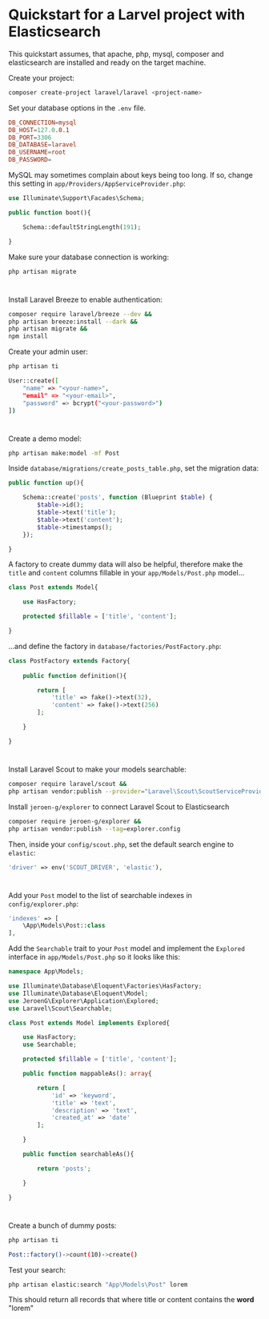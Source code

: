 # Quickstart for a Larvel project with Elasticsearch

This quickstart assumes, that apache, php, mysql, composer and elasticsearch are installed and ready on the target machine.

Create your project:

```bash
composer create-project laravel/laravel <project-name>
```

Set your database options in the `.env` file.

```conf
DB_CONNECTION=mysql
DB_HOST=127.0.0.1
DB_PORT=3306
DB_DATABASE=laravel
DB_USERNAME=root
DB_PASSWORD=
```

MySQL may sometimes complain about keys being too long. If so, change this setting in `app/Providers/AppServiceProvider.php`:

```php
use Illuminate\Support\Facades\Schema;

public function boot(){

    Schema::defaultStringLength(191);

}
```

Make sure your database connection is working:

```bash
php artisan migrate
```

#
Install Laravel Breeze to enable authentication:

```bash
composer require laravel/breeze --dev &&
php artisan breeze:install --dark &&
php artisan migrate &&
npm install
```

Create your admin user:

```bash
php artisan ti

User::create([
    "name" => "<your-name>",
    "email" => "<your-email>",
    "password" => bcrypt("<your-password>")
])
```

#

Create a demo model:

```bash
php artisan make:model -mf Post
```

Inside `database/migrations/create_posts_table.php`, set the migration data:

```php
public function up(){

    Schema::create('posts', function (Blueprint $table) {
        $table->id();
        $table->text('title');
        $table->text('content');
        $table->timestamps();
    });

}
```
A factory to create dummy data will also be helpful, therefore make the `title` and `content` columns fillable in your `app/Models/Post.php` model...

```php
class Post extends Model{

    use HasFactory;

    protected $fillable = ['title', 'content'];

}
```

...and define the factory in `database/factories/PostFactory.php`:

```php
class PostFactory extends Factory{
    
    public function definition(){

        return [
            'title' => fake()->text(32),
            'content' => fake()->text(256)
        ];

    }

}
```

#

Install Laravel Scout to make your models searchable:

```bash
composer require laravel/scout &&
php artisan vendor:publish --provider="Laravel\Scout\ScoutServiceProvider"
```

Install `jeroen-g/explorer` to connect Laravel Scout to Elasticsearch

```bash
composer require jeroen-g/explorer &&
php artisan vendor:publish --tag=explorer.config
```

Then, inside your `config/scout.php`, set the default search engine to `elastic`:

```php
'driver' => env('SCOUT_DRIVER', 'elastic'),
```

#

Add your `Post` model to the list of searchable indexes in `config/explorer.php`:

```php
'indexes' => [
    \App\Models\Post::class
],
```

Add the `Searchable` trait to your `Post` model and implement the `Explored` interface in `app/Models/Post.php` so it looks like this:

```php
namespace App\Models;

use Illuminate\Database\Eloquent\Factories\HasFactory;
use Illuminate\Database\Eloquent\Model;
use JeroenG\Explorer\Application\Explored;
use Laravel\Scout\Searchable;

class Post extends Model implements Explored{

    use HasFactory;
    use Searchable;

    protected $fillable = ['title', 'content'];

    public function mappableAs(): array{

        return [
            'id' => 'keyword',
            'title' => 'text',
            'description' => 'text',
            'created_at' => 'date'
        ];

    }

    public function searchableAs(){

        return 'posts';

    }

}
```

<!-- Add the `posts` index to your Elasticsearch cluster:

```
curl -XPUT localhost:9200/posts '
{
  "settings": {
    "number_of_shards": 5,
    "number_of_replicas": 1
  },
  "mappings": {
    "properties": {
      "id": { "type": "unsigned_long" },
      "title": { "type": "text" },
      "content": { "type": "text" },
      "created_at": { "type": "date" }
    }
  }
}'
``` -->

#

Create a bunch of dummy posts:

```bash
php artisan ti

Post::factory()->count(10)->create()
```

Test your search:

```bash
php artisan elastic:search "App\Models\Post" lorem
```

This should return all records that where title or content contains the **word** "lorem"